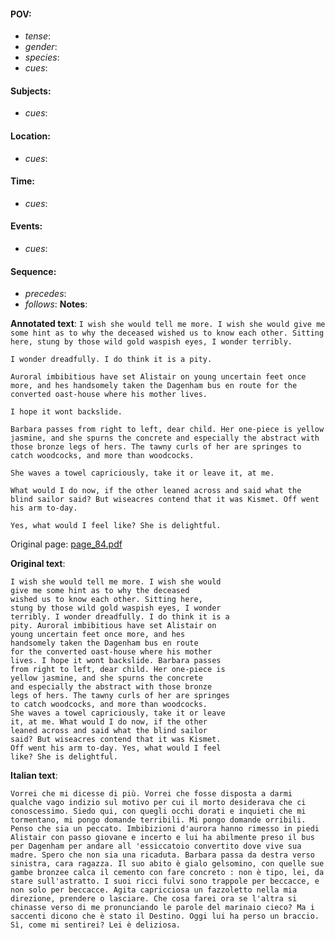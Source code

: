 #### POV: 
  - *tense*:
  - *gender*:
  - *species*:
  - *cues*:
#### Subjects:
  - *cues*:
#### Location:
  - *cues*:
#### Time:
  - *cues*:
#### Events:
  - *cues*:
#### Sequence:
  - *precedes*: 
  - *follows*:
**Notes**:


**Annotated text**:
`I wish she would tell me more. I wish she would give me some hint as to why the deceased wished us to know each other. Sitting here, stung by those wild gold waspish eyes, I wonder terribly.`

`I wonder dreadfully. I do think it is a pity.` 

`Auroral imbibitious have set Alistair on young uncertain feet once more, and hes handsomely taken the Dagenham bus en route for the converted oast-house where his mother lives.`

`I hope it wont backslide.`

`Barbara passes from right to left, dear child. Her one-piece is yellow jasmine, and she spurns the concrete and especially the abstract with those bronze legs of hers. The tawny curls of her are springes to catch woodcocks, and more than woodcocks.`

`She waves a towel capriciously, take it or leave it, at me.`

`What would I do now, if the other leaned across and said what the blind sailor said? But wiseacres contend that it was Kismet. Off went his arm to-day.`

`Yes, what would I feel like? She is delightful.`

Original page:
[page_84.pdf](https://github.com/vigji/cainjb/blob/main/source_material/pages/page_84.pdf)

**Original text**:
```
I wish she would tell me more. I wish she would 
give me some hint as to why the deceased 
wished us to know each other. Sitting here, 
stung by those wild gold waspish eyes, I wonder 
terribly. I wonder dreadfully. I do think it is a 
pity. Auroral imbibitious have set Alistair on 
young uncertain feet once more, and hes 
handsomely taken the Dagenham bus en route 
for the converted oast-house where his mother 
lives. I hope it wont backslide. Barbara passes 
from right to left, dear child. Her one-piece is 
yellow jasmine, and she spurns the concrete 
and especially the abstract with those bronze 
legs of hers. The tawny curls of her are springes 
to catch woodcocks, and more than woodcocks. 
She waves a towel capriciously, take it or leave 
it, at me. What would I do now, if the other 
leaned across and said what the blind sailor 
said? But wiseacres contend that it was Kismet. 
Off went his arm to-day. Yes, what would I feel 
like? She is delightful. 
```

**Italian text**:

`Vorrei che mi dicesse di più. Vorrei che fosse disposta a darmi qualche vago indizio sul motivo per cui il morto desiderava che ci conoscessimo. Siedo qui, con quegli occhi dorati e inquieti che mi tormentano, mi pongo domande terribili. Mi pongo domande orribili. Penso che sia un peccato. Imbibizioni d'aurora hanno rimesso in piedi Alistair con passo giovane e incerto e lui ha abilmente preso il bus per Dagenham per andare all 'essiccatoio convertito dove vive sua madre. Spero che non sia una ricaduta. Barbara passa da destra verso sinistra, cara ragazza. Il suo abito è gialo gelsomino, con quelle sue gambe bronzee calca il cemento con fare concreto : non è tipo, lei, da stare sull'astratto. I suoi ricci fulvi sono trappole per beccacce, e non solo per beccacce. Agita capricciosa un fazzoletto nella mia direzione, prendere o lasciare. Che cosa farei ora se l'altra si chinasse verso di me pronunciando le parole del marinaio cieco? Ma i saccenti dicono che è stato il Destino. Oggi lui ha perso un braccio. Sì, come mi sentirei? Lei è deliziosa.`
